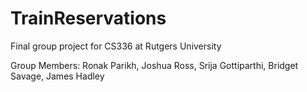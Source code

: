 # TrainReservations
Final group project for CS336 at Rutgers University

Group Members: Ronak Parikh, Joshua Ross, Srija Gottiparthi, Bridget Savage, James Hadley
